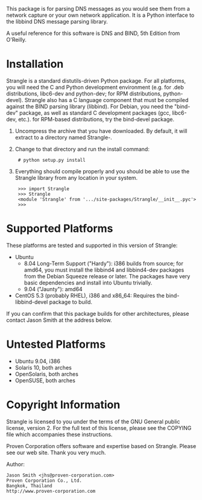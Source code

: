 This package is for parsing DNS messages as you would see them from a network
capture or your own network application.  It is a Python interface to the
libbind DNS message parsing library.

A useful reference for this software is DNS and BIND, 5th Edition from
O'Reilly.

Installation
============

Strangle is a standard distutils-driven Python package.  For all
platforms, you will need the C and Python development environment (e.g.
for .deb distributions, libc6-dev and python-dev; for RPM distributions,
python-devel).  Strangle
also has a C language component that must be compiled against the BIND
parsing library (libbind).  For Debian, you need the "bind-dev" package,
as well as standard C development packages (gcc, libc6-dev, etc.).  for
RPM-based distributions, try the bind-devel package.

1. Uncompress the archive that you have downloaded.  By default, it will
   extract to a directory named Strangle-<something>.

2. Change to that directory and run the install command:

        # python setup.py install

3. Everything should compile properly and you should be able to use the
   Strangle library from any location in your system.

        >>> import Strangle
        >>> Strangle
        <module 'Strangle' from '.../site-packages/Strangle/__init__.pyc'>
        >>>

Supported Platforms
===================

These platforms are tested and supported in this version of Strangle:

* Ubuntu
  * 8.04 Long-Term Support ("Hardy"): i386 builds from source; for amd64,
    you must install the libbind4 and libbind4-dev packages from
    the Debian Squeeze release or later.  The packages have very basic
    dependencies and install into Ubuntu trivially.
  * 9.04 ("Jaunty"): amd64
* CentOS 5.3 (probably RHEL), i386 and x86_64: Requires the
  bind-libbind-devel package to build.

If you can confirm that this package builds for other architectures, please
contact Jason Smith at the address below.

Untested Platforms
==================

* Ubuntu 9.04, i386
* Solaris 10, both arches
* OpenSolaris, both arches
* OpenSUSE, both arches

Copyright Information
=====================

Strangle is licensed to you under the terms of the GNU General public
license, version 2.  For the full text of this license, please see the
COPYING file which accompanies these instructions.

Proven Corporation offers software and expertise based on Strangle.
Please see our web site.  Thank you very much.

Author:

    Jason Smith <jhs@proven-corporation.com>
    Proven Corporation Co., Ltd.
    Bangkok, Thailand
    http://www.proven-corporation.com
